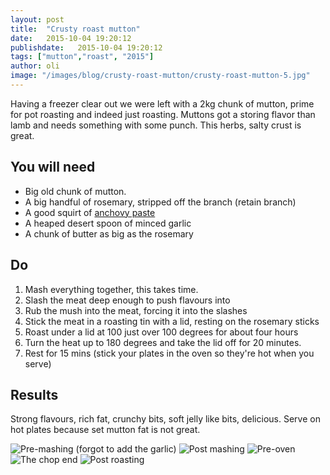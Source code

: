 ```yaml
---
layout: post
title:  "Crusty roast mutton"
date:   2015-10-04 19:20:12
publishdate:   2015-10-04 19:20:12
tags: ["mutton","roast", "2015"]
author: oli
image: "/images/blog/crusty-roast-mutton/crusty-roast-mutton-5.jpg"
---
```


Having a freezer clear out we were left with a 2kg chunk of mutton, prime for pot roasting and indeed just roasting.  Muttons got a storing flavor than lamb and needs something with some punch.  This herbs, salty crust is great.


## You will need

* Big old chunk of mutton.
* A big handful of rosemary, stripped off the branch (retain branch)
* A good squirt of [anchovy paste](http://amzn.to/1JTXllV )
* A heaped desert spoon of minced garlic
* A chunk of butter as big as the rosemary

## Do

1. Mash everything together, this takes time.
2. Slash the meat deep enough to push flavours into
3. Rub the mush into the meat, forcing it into the slashes
4. Stick the meat in a roasting tin with a lid, resting on the rosemary sticks
4. Roast under a lid at 100 just over 100 degrees for about four hours
5. Turn the heat up to 180 degrees and take the lid off for 20 minutes.
6. Rest for 15 mins (stick your plates in the oven so they're hot when you serve)




## Results

Strong flavours, rich fat, crunchy bits, soft jelly like bits, delicious.  Serve on hot plates because set mutton fat is not great.



![Pre-mashing (forgot to add the garlic)](/images/blog/crusty-roast-mutton/crusty-roast-mutton-1.jpg)
![Post mashing](/images/blog/crusty-roast-mutton/crusty-roast-mutton-2.jpg)
![Pre-oven](/images/blog/crusty-roast-mutton/crusty-roast-mutton-3.jpg)
![The chop end](/images/blog/crusty-roast-mutton/crusty-roast-mutton-4.jpg)
![Post roasting](/images/blog/crusty-roast-mutton/crusty-roast-mutton-5.jpg)


